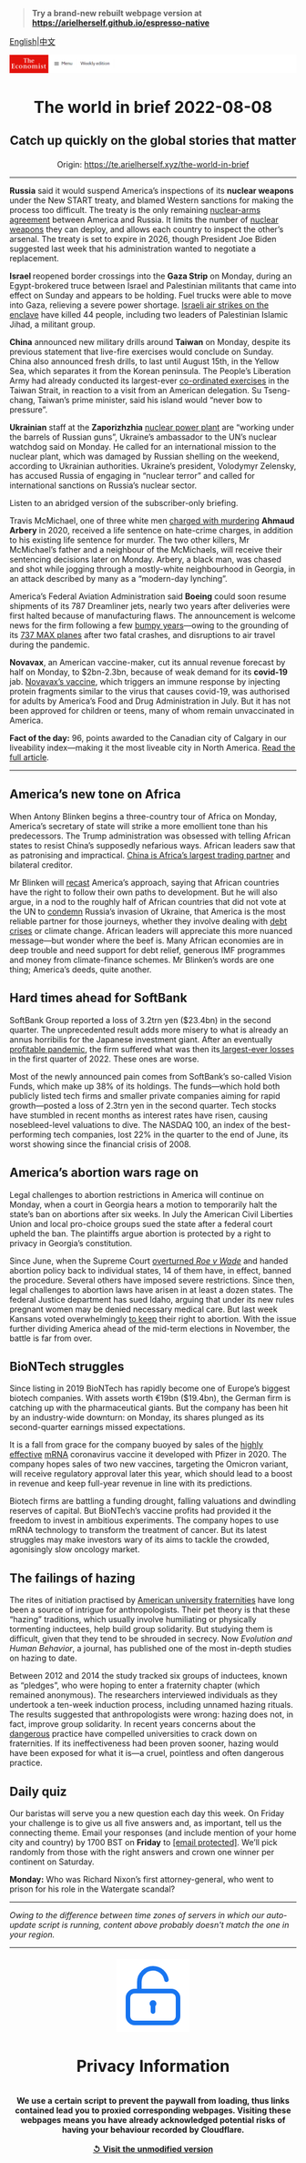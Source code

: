 > **Try a brand-new rebuilt webpage version at https://arielherself.github.io/espresso-native**

[English](https://github.com/arielherself/espresso/blob/main/README.md)|[中文](https://github-com.translate.goog/arielherself/espresso/blob/main/README.md?_x_tr_sl=en&_x_tr_tl=zh-CN&_x_tr_hl=zh-CN&_x_tr_pto=wapp)



![The Economist](menubar.png)

# <p align="center">The world in brief 2022-08-08</p>

## <p align="center">Catch up quickly on the global stories that matter</p>

<p align="center">Origin: <a href="https://te.arielherself.xyz/the-world-in-brief">https://te.arielherself.xyz/the-world-in-brief</a><hr>

<strong>Russia</strong> said it would suspend America’s inspections of its <strong>nuclear weapons</strong> under the New START treaty, and blamed Western sanctions for making the process too difficult. The treaty is the only remaining [nuclear-arms agreement](https://te.arielherself.xyz/united-states/2022/07/31/will-the-ukraine-war-ring-the-knell-for-nuclear-arms-control) between America and Russia. It limits the number of [nuclear weapons](http://west-and-russia-to-nuclear-war) they can deploy, and allows each country to inspect the other’s arsenal. The treaty is set to expire in 2026, though President Joe Biden suggested last week that his administration wanted to negotiate a replacement.

<strong>Israel </strong>reopened border crossings into the <strong>Gaza Strip</strong> on Monday, during an Egypt-brokered truce between Israel and Palestinian militants that came into effect on Sunday and appears to be holding. Fuel trucks were able to move into Gaza, relieving a severe power shortage. [Israeli air strikes on the enclave](https://te.arielherself.xyz/middle-east-and-africa/2022/08/07/the-attack-on-gaza-may-bolster-israels-prime-minister) have killed 44 people, including two leaders of Palestinian Islamic Jihad, a militant group.

<strong>China</strong> announced new military drills around <strong>Taiwan</strong> on Monday, despite its previous statement that live-fire exercises would conclude on Sunday. China also announced fresh drills, to last until August 15th, in the Yellow Sea, which separates it from the Korean peninsula. The People’s Liberation Army had already conducted its largest-ever [co-ordinated exercises](https://te.arielherself.xyz/china/2022/08/04/china-sends-missiles-flying-over-taiwan) in the Taiwan Strait, in reaction to a visit from an American delegation. Su Tseng-chang, Taiwan’s prime minister, said his island would “never bow to pressure”.

<strong>Ukrainian</strong> staff at the <strong>Zaporizhzhia</strong> [nuclear power plant](https://te.arielherself.xyz/europe/2022/03/04/europes-largest-nuclear-plant-shuts-down-after-a-russian-attack) are “working under the barrels of Russian guns”, Ukraine’s ambassador to the UN’s nuclear watchdog said on Monday. He called for an international mission to the nuclear plant, which was damaged by Russian shelling on the weekend, according to Ukrainian authorities. Ukraine’s president, Volodymyr Zelensky, has accused Russia of engaging in “nuclear terror” and called for international sanctions on Russia’s nuclear sector.

Listen to an abridged version of the subscriber-only briefing.

Travis McMichael, one of three white men [charged with murdering](https://te.arielherself.xyz/united-states/the-killers-of-ahmaud-arbery-are-found-guilty/21806458) <strong>Ahmaud Arbery</strong> in 2020, received a life sentence on hate-crime charges, in addition to his existing life sentence for murder. The two other killers, Mr McMichael’s father and a neighbour of the McMichaels, will receive their sentencing decisions later on Monday. Arbery, a black man, was chased and shot while jogging through a mostly-white neighbourhood in Georgia, in an attack described by many as a “modern-day lynching”.

America’s Federal Aviation Administration said <strong>Boeing</strong> could soon resume shipments of its 787 Dreamliner jets, nearly two years after deliveries were first halted because of manufacturing flaws. The announcement is welcome news for the firm following a few [bumpy years](https://te.arielherself.xyz/business/2021/01/27/can-boeing-fly-without-government-help)—owing to the grounding of its [737 MAX planes](https://te.arielherself.xyz/books-and-arts/2021/11/27/a-new-book-explains-the-tragic-failure-of-boeings-737-max) after two fatal crashes, and disruptions to air travel during the pandemic.

<strong>Novavax</strong>, an American vaccine-maker, cut its annual revenue forecast by half on Monday, to $2bn-2.3bn, because of weak demand for its <strong>covid-19</strong> jab. [Novavax’s vaccine](https://te.arielherself.xyz/the-economist-explains/2021/02/09/how-do-different-vaccines-work), which triggers an immune response by injecting protein fragments similar to the virus that causes covid-19, was authorised for adults by America’s Food and Drug Administration in July. But it has not been approved for children or teens, many of whom remain unvaccinated in America.

<strong>Fact of the day:</strong> 96, points awarded to the Canadian city of Calgary in our liveability index—making it the most liveable city in North America. [Read the full article](https://te.arielherself.xyz/graphic-detail/2022/08/05/the-best-places-to-live-in-north-america).

----------

## America’s new tone on Africa

When Antony Blinken begins a three-country tour of Africa on Monday, America’s secretary of state will strike a more emollient tone than his predecessors. The Trump administration was obsessed with telling African states to resist China’s supposedly nefarious ways. African leaders saw that as patronising and impractical. [China is Africa’s largest trading partner](https://te.arielherself.xyz/special-report/2022/05/20/how-chinese-firms-have-changed-africa) and bilateral creditor. 

Mr Blinken will [recast](https://te.arielherself.xyz/special-report/2022/05/20/countering-china-in-africa) America’s approach, saying that African countries have the right to follow their own paths to development. But he will also argue, in a nod to the roughly half of African countries that did not vote at the UN to [condemn](https://te.arielherself.xyz/graphic-detail/2022/04/04/who-are-russias-supporters) Russia’s invasion of Ukraine, that America is the most reliable partner for those journeys, whether they involve dealing with [debt crises](https://te.arielherself.xyz/middle-east-and-africa/2022/04/30/debt-repayment-costs-are-rising-fast-for-many-african-countries) or climate change. African leaders will appreciate this more nuanced message—but wonder where the beef is. Many African economies are in deep trouble and need support for debt relief, generous IMF programmes and money from climate-finance schemes. Mr Blinken’s words are one thing; America’s deeds, quite another.

## Hard times ahead for SoftBank

SoftBank Group reported a loss of 3.2trn yen ($23.4bn) in the second quarter. The unprecedented result adds more misery to what is already an annus horribilis for the Japanese investment giant. After an eventually[ profitable pandemic](https://te.arielherself.xyz/business/2020/10/15/what-softbanks-masa-does-next), the firm suffered what was then its[ largest-ever losses](https://te.arielherself.xyz/business/2022/05/16/after-a-bruising-year-softbank-braces-for-more-pain) in the first quarter of 2022. These ones are worse.

Most of the newly announced pain comes from SoftBank’s so-called Vision Funds, which make up 38% of its holdings. The funds—which hold both publicly listed tech firms and smaller private companies aiming for rapid growth—posted a loss of 2.3trn yen in the second quarter. Tech stocks have stumbled in recent months as interest rates have risen, causing nosebleed-level valuations to dive. The NASDAQ 100, an index of the best-performing tech companies, lost 22% in the quarter to the end of June, its worst showing since the financial crisis of 2008. 

## America’s abortion wars rage on

Legal challenges to abortion restrictions in America will continue on Monday, when a court in Georgia hears a motion to temporarily halt the state’s ban on abortions after six weeks. In July the American Civil Liberties Union and local pro-choice groups sued the state after a federal court upheld the ban. The plaintiffs argue abortion is protected by a right to privacy in Georgia’s constitution.

Since June, when the Supreme Court [overturned <em>Roe v Wade</em>](https://te.arielherself.xyz/united-states/2022/06/24/the-supreme-court-erases-the-constitutional-right-to-abortion) and handed abortion policy back to individual states, 14 of them have, in effect, banned the procedure. Several others have imposed severe restrictions. Since then, legal challenges to abortion laws have arisen in at least a dozen states. The federal Justice department has sued Idaho, arguing that under its new rules pregnant women may be denied necessary medical care. But last week Kansans voted overwhelmingly [to keep](https://te.arielherself.xyz/united-states/2022/08/03/kansans-vote-to-keep-the-right-to-abortion) their right to abortion. With the issue further dividing America ahead of the mid-term elections in November, the battle is far from over.

## BioNTech struggles

Since listing in 2019 BioNTech has rapidly become one of Europe’s biggest biotech companies. With assets worth €19bn ($19.4bn), the German firm is catching up with the pharmaceutical giants. But the company has been hit by an industry-wide downturn: on Monday, its shares plunged as its second-quarter earnings missed expectations.

It is a fall from grace for the company buoyed by sales of the [highly effective](https://te.arielherself.xyz/graphic-detail/2022/07/13/which-covid-19-vaccine-saved-the-most-lives-in-2021) [mRNA](https://te.arielherself.xyz/briefing/2021/03/27/covid-19-vaccines-have-alerted-the-world-to-the-power-of-rna-therapies) coronavirus vaccine it developed with Pfizer in 2020. The company hopes sales of two new vaccines, targeting the Omicron variant, will receive regulatory approval later this year, which should lead to a boost in revenue and keep full-year revenue in line with its predictions.

Biotech firms are battling a funding drought, falling valuations and dwindling reserves of capital. But BioNTech’s vaccine profits had provided it the freedom to invest in ambitious experiments. The company hopes to use mRNA technology to transform the treatment of cancer. But its latest struggles may make investors wary of its aims to tackle the crowded, agonisingly slow oncology market.

## The failings of hazing

The rites of initiation practised by [American university fraternities](https://te.arielherself.xyz/united-states/1997/10/02/raise-a-fond-last-glass-to-dionysus) have long been a source of intrigue for anthropologists. Their pet theory is that these “hazing” traditions, which usually involve humiliating or physically tormenting inductees, help build group solidarity. But studying them is difficult, given that they tend to be shrouded in secrecy. Now <em>Evolution and Human Behavior</em>, a journal, has published one of the most in-depth studies on hazing to date. 

Between 2012 and 2014 the study tracked six groups of inductees, known as “pledges”, who were hoping to enter a fraternity chapter (which remained anonymous). The researchers interviewed individuals as they undertook a ten-week induction process, including unnamed hazing rituals. The results suggested that anthropologists were wrong: hazing does not, in fact, improve group solidarity. In recent years concerns about the [dangerous](https://te.arielherself.xyz/graphic-detail/2017/10/13/hazing-deaths-on-american-college-campuses-remain-far-too-common) practice have compelled universities to crack down on fraternities. If its ineffectiveness had been proven sooner, hazing would have been exposed for what it is—a cruel, pointless and often dangerous practice.

## Daily quiz

Our baristas will serve you a new question each day this week. On Friday your challenge is to give us all five answers and, as important, tell us the connecting theme. Email your responses (and include mention of your home city and country) by 1700 BST on <strong>Friday</strong> to [<span class="__cf_email__" data-cfemail="91c0e4f8ebd4e2e1e3f4e2e2fed1f4f2fefffefcf8e2e5bff2fefc">[email&#160;protected]</span>](https://mail.google.com/mail/?view=cm&amp;fs=1&amp;tf=1&amp;to=QuizEspresso@te.arielherself.xyz). We’ll pick randomly from those with the right answers and crown one winner per continent on Saturday.

<strong>Monday:</strong> Who was Richard Nixon’s first attorney-general, who went to prison for his role in the Watergate scandal?

----------

*Owing to the difference between time zones of servers in which our auto-update script is running, content above probably doesn't match the one in your region.*

|<br><div align="center"><img src="unlock.png" /><h1>Privacy Information</h1></div></br>We use a certain script to prevent the paywall from loading, thus links contained lead you to proxied corresponding webpages. Visiting these webpages means you have already acknowledged potential risks of having your behaviour recorded by Cloudflare.<br><br>[&#x21BA; Visit the unmodified version](README.raw.md)<br><br>|
|-----|
